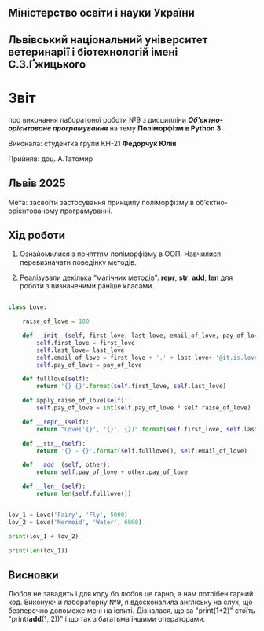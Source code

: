 ## Міністерство освіти і науки України

## Львівський національний університет ветеринарії і біотехнологій імені С.З.Ґжицького

# Звіт

про виконання лаборатоної роботи №9 з дисципліни ***Об'єктно-орієнтоване програмування*** на тему **Поліморфізм в Python 3**

Виконала: студентка групи КН-21 **Федорчук Юлія**

Прийняв: доц. А.Татомир

## Львів 2025

Мета: засвоїти застосування принципу поліморфізму в
об’єктно-орієнтованому програмуванні.

## Хід роботи

1. Ознайомилися з поняттям поліморфізму в ООП. Навчилися перевизначати поведінку методів.

2. Реалізували декілька “магічних методів”: **__repr__**, **__str__**, **__add__**, **__len__** для роботи з визначеними раніше класами.

```py

class Love:

    raise_of_love = 100

    def __init__(self, first_love, last_love, email_of_love, pay_of_love):
        self.first_love = first_love 
        self.last_love= last_love
        self.email_of_love = first_love + '.' + last_love+ '@it.is.love'
        self.pay_of_love = pay_of_love

    def fulllove(self):
        return '{} {}'.format(self.first_love, self.last_love)

    def apply_raise_of_love(self):
        self.pay_of_love = int(self.pay_of_love * self.raise_of_love)

    def __repr__(self):
        return "Love('{}', '{}', {})".format(self.first_love, self.last_love self.pay_of_love)

    def __str__(self):
        return '{} - {}'.format(self.fulllove(), self.email_of_love)

    def __add__(self, other):
        return self.pay_of_love + other.pay_of_love

    def __len__(self):
        return len(self.fulllove())


lov_1 = Love('Fairy', 'Fly', 5000)
lov_2 = Love('Mermeid', 'Water', 6000)

print(lov_1 + lov_2)

print(len(lov_1))

```
## Висновки

Любов не завадить і для коду бо любов це гарно, а нам потрібен гарний код. Виконуючи лабораторну №9, я вдосконалила англіську на слух, що безперечно допоможе мені на іспиті. Дізналася, що за "print(1+2)" стоїть "print(__add__(1, 2))" і що так з багатьма іншими операторами. 